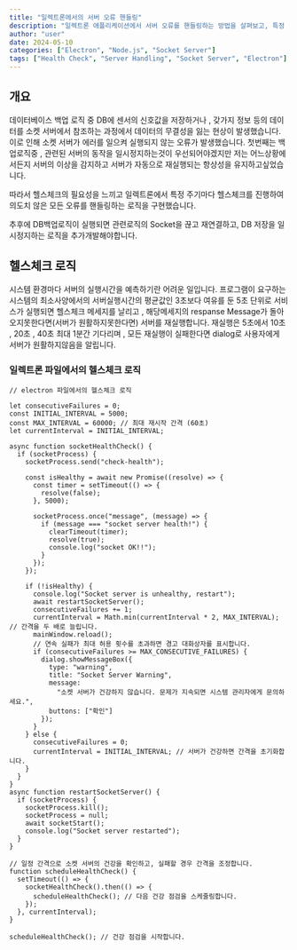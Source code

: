 ```yaml
---
title: "일렉트론에서의 서버 오류 핸들링"
description: "일렉트론 애플리케이션에서 서버 오류를 핸들링하는 방법을 살펴보고, 특정 주기마다 헬스체크를 수행해 서버의 안정성을 확보하는 로직을 구현합니다."
author: "user"
date: 2024-05-10
categories: ["Electron", "Node.js", "Socket Server"]
tags: ["Health Check", "Server Handling", "Socket Server", "Electron"]
---
```


## 개요

데이터베이스 백업 로직 중 DB에 센서의 신호값을 저장하거나 , 갖가지 정보 등의 데이터를 소켓 서버에서 참조하는 과정에서 데이터의 무결성을 잃는 현상이 발생했습니다.
이로 인해 소켓 서버가 에러를 일으켜 실행되지 않는 오류가 발생했습니다.
첫번째는 백업로직중 , 관련된 서버의 동작을 일시정지하는것이 우선되어야겠지만 저는 어느상황에서든지 서버의 이상을 감지하고 서버가 자동으로 재실행되는 항상성을 유지하고싶었습니다.

따라서 헬스체크의 필요성을 느끼고 일렉트론에서 특정 주기마다 헬스체크를 진행하여 의도치 않은 모든 오류를 핸들링하는 로직을 구현했습니다.

추후에 DB백업로직이 실행되면 관련로직의 Socket을 끊고 재연결하고, DB 저장을 일시정지하는 로직을 추가개발해야합니다.

## 헬스체크 로직

시스템 환경마다 서버의 실행시간을 예측하기란 어려운 일입니다. 프로그램이 요구하는 시스템의 최소사양에서의 서버실행시간의 평균값인 3초보다 여유를 둔 5초 단위로
서비스가 실행되면 헬스체크 메세지를 날리고 , 해당메세지의 respanse Message가 돌아오지못한다면(서버가 원활하지못한다면) 서버를 재실행합니다.
재실행은 5초에서 10초 , 20초 , 40초 최대 1분간 기다리며 , 모든 재실행이 실패한다면 dialog로 사용자에게 서버가 원활하지않음을 알립니다.

### 일렉트론 파일에서의 헬스체크 로직

```tsx
// electron 파일에서의 헬스체크 로직

let consecutiveFailures = 0;
const INITIAL_INTERVAL = 5000;
const MAX_INTERVAL = 60000; // 최대 재시작 간격 (60초)
let currentInterval = INITIAL_INTERVAL;

async function socketHealthCheck() {
  if (socketProcess) {
    socketProcess.send("check-health");

    const isHealthy = await new Promise((resolve) => {
      const timer = setTimeout(() => {
        resolve(false);
      }, 5000);

      socketProcess.once("message", (message) => {
        if (message === "socket server health!") {
          clearTimeout(timer);
          resolve(true);
          console.log("socket OK!!");
        }
      });
    });

    if (!isHealthy) {
      console.log("Socket server is unhealthy, restart");
      await restartSocketServer();
      consecutiveFailures += 1;
      currentInterval = Math.min(currentInterval * 2, MAX_INTERVAL); // 간격을 두 배로 늘립니다.
      mainWindow.reload();
      // 연속 실패가 최대 허용 횟수를 초과하면 경고 대화상자를 표시합니다.
      if (consecutiveFailures >= MAX_CONSECUTIVE_FAILURES) {
        dialog.showMessageBox({
          type: "warning",
          title: "Socket Server Warning",
          message:
            "소켓 서버가 건강하지 않습니다. 문제가 지속되면 시스템 관리자에게 문의하세요.",
          buttons: ["확인"]
        });
      }
    } else {
      consecutiveFailures = 0;
      currentInterval = INITIAL_INTERVAL; // 서버가 건강하면 간격을 초기화합니다.
    }
  }
}
async function restartSocketServer() {
  if (socketProcess) {
    socketProcess.kill();
    socketProcess = null;
    await socketStart();
    console.log("Socket server restarted");
  }
}

// 일정 간격으로 소켓 서버의 건강을 확인하고, 실패할 경우 간격을 조정합니다.
function scheduleHealthCheck() {
  setTimeout(() => {
    socketHealthCheck().then(() => {
      scheduleHealthCheck(); // 다음 건강 점검을 스케줄링합니다.
    });
  }, currentInterval);
}

scheduleHealthCheck(); // 건강 점검을 시작합니다.
```
